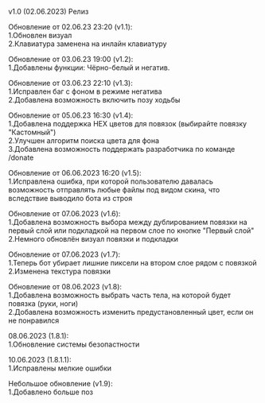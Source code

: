 v1.0 (02.06.2023) Релиз  

Обновление от 02.06.23 23:20 (v1.1):  
1.Обновлен визуал  
2.Клавиатура заменена на инлайн клавиатуру  

Обновление от 03.06.23 19:00 (v1.2):  
1.Добавлены функции: Чёрно-белый и негатив.  

Обновление от 03.06.23 22:10 (v1.3):  
1.Исправлен баг с фоном в режиме негатива  
2.Добавлена возможность включить позу ходьбы  

Обновление от 05.06.23 16:30 (v1.4):  
1.Добавлена поддержка HEX цветов для повязок (выбирайте повязку "Кастомный")  
2.Улучшен алгоритм поиска цвета для фона  
3.Добавлена возможность поддержать разработчика по команде /donate  

Обновление от 06.06.2023 16:20 (v1.5):  
1.Исправлена ошибка, при которой пользователю давалась возможность отправлять любые файлы под видом скина, что вследствие выводило бота из строя  

Обновление от 07.06.2023 (v1.6):  
1.Добавлена возможность выбора между дублированием повязки на первый слой или подкладкой на первом слое по кнопке "Первый слой"  
2.Немного обновлён визуал повязки и подкладки  

Обновление от 07.06.2023 (v1.7):  
1.Теперь бот убирает лишние пиксели на втором слое рядом с повязкой  
2.Изменена текстура повязки  

Обновление от 08.06.2023 (v1.8):  
1.Добавлена возможность выбрать часть тела, на которой будет повязка (руки, ноги)  
2.Добавлена возможность изменить предустановленный цвет, если он не понравился  

08.06.2023 (1.8.1):  
1.Обновление системы безопастности

10.06.2023 (1.8.1.1):  
1.Исправлены мелкие ошибки  

Небольшое обновление (v1.9):  
1.Добавлено больше поз  

